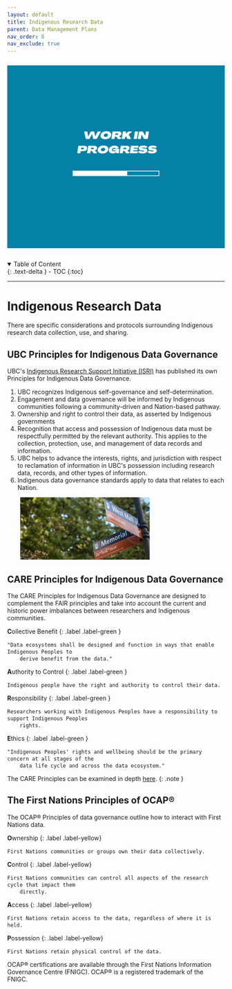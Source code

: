 ```yaml
---
layout: default
title: Indigenous Research Data
parent: Data Management Plans
nav_order: 8
nav_exclude: true
---
```


<p style="margin-top:25px">
<img src="figures/work-in-progress.png" width="600"/>
</p>

<p style="margin-top:25px;margin-left:30px;margin-bottom:25px"></p>

<details open markdown="block">
  <summary>
    Table of Content
  </summary>
  {: .text-delta }
 - TOC
{:toc}
</details>


---
# Indigenous Research Data

There are specific considerations and protocols surrounding Indigenous research data collection, use, and sharing.

## UBC Principles for Indigenous Data Governance

UBC's <a href="https://irsi.ubc.ca" target="_blank">Indigenous Research Support Initiative (ISRI)</a> has published its own Principles for Indigenous Data Governance.

1. UBC recognizes Indigenous self-governance and self-determination.
2. Engagement and data governance will be informed by Indigenous communities following a community-driven and Nation-based pathway.
3. Ownership and right to control their data, as asserted by Indigenous governments
4. Recognition that access and possession of Indigenous data must be respectfully permitted by the relevant authority. This applies to the collection, protection, use, and management of data records and information.
5. UBC helps to advance the interests, rights, and jurisdiction with respect to reclamation of information in UBC's possession including research data, records, and other types of information.
6. Indigenous data governance standards apply to data that relates to each Nation.

<p style="margin-bottom:25px;margin-left:30px">
<img src="figures/ubc_street_signs.jpeg" width="300"/>
</p>


## CARE Principles for Indigenous Data Governance

The CARE Principles for Indigenous Data Governance are designed to complement the FAIR principles and take into account the current and historic power imbalances between researchers and Indigenous communities.

**C**ollective Benefit
{: .label .label-green }

    "Data ecosystems shall be designed and function in ways that enable Indigenous Peoples to 
        derive benefit from the data."

**A**uthority to Control
{: .label .label-green }

    Indigenous people have the right and authority to control their data.

**R**esponsibility
{: .label .label-green }

    Researchers working with Indigenous Peoples have a responsibility to support Indigenous Peoples 
        rights.

**E**thics
{: .label .label-green }

    "Indigenous Peoples' rights and wellbeing should be the primary concern at all stages of the 
        data life cycle and across the data ecosystem."

The CARE Principles can be examined in depth <a href="https://static1.squarespace.com/static/5d3799de845604000199cd24/t/5da9f4479ecab221ce848fb2/1571419335217/CARE%2BPrinciples_One%2BPagers%2BFINAL_Oct_17_2019.pdf" target="_blank">here</a>.
{: .note }

## The First Nations Principles of OCAP®
The OCAP® Principles of data governance outline how to interact with First Nations data.

**O**wnership
{: .label .label-yellow}

    First Nations communities or groups own their data collectively.

**C**ontrol
{: .label .label-yellow}

    First Nations communities can control all aspects of the research cycle that impact them 
        directly.

**A**ccess
{: .label .label-yellow}

    First Nations retain access to the data, regardless of where it is held.

**P**ossession
{: .label .label-yellow}

    First Nations retain physical control of the data.

OCAP® certifications are available through the First Nations Information Governance Centre (FNIGC). OCAP® is a registered trademark of the FNIGC.

